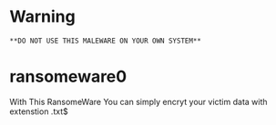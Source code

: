 # Warning
` **DO NOT USE THIS MALEWARE ON YOUR OWN SYSTEM** `
# ransomeware0
With This RansomeWare You can simply encryt your victim data with extenstion \.txt$
